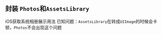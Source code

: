 ## 封装 `Photos`和`AssetsLibrary`
iOS获取系统相册展示用法
已知问题：`AssetsLibrary`在转成`UIImage`的时候会卡顿，`Photos`不会出现这个问题
